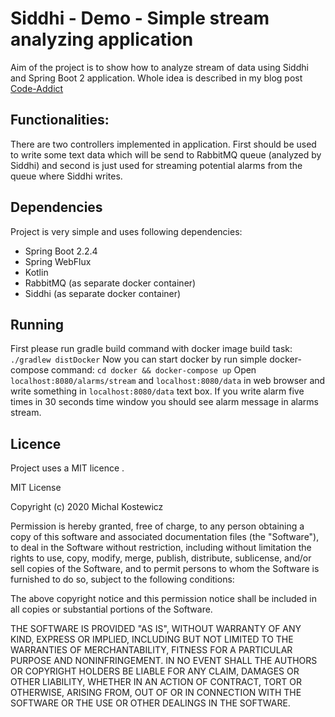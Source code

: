 # Siddhi - Demo - Simple stream analyzing application 

Aim of the project is to show how to analyze stream of data using Siddhi and Spring Boot 2 application. Whole idea is described in my blog 
post [Code-Addict](http://code-addict.pl/siddhi-anylze-stream/)

## Functionalities:
There are two controllers implemented in application. First should be used to write some text data which will be send
to RabbitMQ queue (analyzed by Siddhi) and second is just used for streaming potential alarms from the queue where Siddhi writes.

## Dependencies
Project is very simple and uses following dependencies:
 - Spring Boot 2.2.4
 - Spring WebFlux
 - Kotlin
 - RabbitMQ (as separate docker container)
 - Siddhi (as separate docker container)

## Running
First please run gradle build command with docker image build task:
`./gradlew distDocker`
Now you can start docker by run simple docker-compose command:
`cd docker && docker-compose up`
Open `localhost:8080/alarms/stream` and `localhost:8080/data` in web browser 
and write something in  `localhost:8080/data` text box. If you write alarm five times in 30 seconds time window you should
see alarm message in alarms stream. 

## Licence

Project uses a MIT licence .

MIT License

Copyright (c) 2020 Michal Kostewicz

Permission is hereby granted, free of charge, to any person obtaining a copy
of this software and associated documentation files (the "Software"), to deal
in the Software without restriction, including without limitation the rights
to use, copy, modify, merge, publish, distribute, sublicense, and/or sell
copies of the Software, and to permit persons to whom the Software is
furnished to do so, subject to the following conditions:

The above copyright notice and this permission notice shall be included in all
copies or substantial portions of the Software.

THE SOFTWARE IS PROVIDED "AS IS", WITHOUT WARRANTY OF ANY KIND, EXPRESS OR
IMPLIED, INCLUDING BUT NOT LIMITED TO THE WARRANTIES OF MERCHANTABILITY,
FITNESS FOR A PARTICULAR PURPOSE AND NONINFRINGEMENT. IN NO EVENT SHALL THE
AUTHORS OR COPYRIGHT HOLDERS BE LIABLE FOR ANY CLAIM, DAMAGES OR OTHER
LIABILITY, WHETHER IN AN ACTION OF CONTRACT, TORT OR OTHERWISE, ARISING FROM,
OUT OF OR IN CONNECTION WITH THE SOFTWARE OR THE USE OR OTHER DEALINGS IN THE
SOFTWARE.
